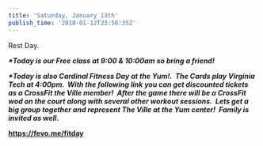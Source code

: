 ```yaml
---
title: 'Saturday, January 13th'
publish_time: '2018-01-12T23:58:35Z'
---
```


Rest Day.

***\*Today is our Free class at 9:00 & 10:00am so bring a friend!***

***\*Today is also Cardinal Fitness Day at the Yum!.  The Cards play
Virginia Tech at 4:00pm.  With the following link you can get discounted
tickets as a CrossFit the Ville member!  After the game there will be a
CrossFit wod on the court along with several other workout sessions.
 Lets get a big group together and represent The Ville at the Yum
center!  Family is invited as well.***

**<https://fevo.me/fitday>**
